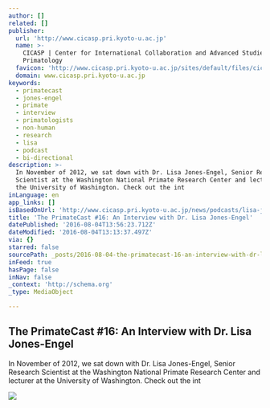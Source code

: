 ```yaml
---
author: []
related: []
publisher:
  url: 'http://www.cicasp.pri.kyoto-u.ac.jp'
  name: >-
    CICASP | Center for International Collaboration and Advanced Studies in
    Primatology
  favicon: 'http://www.cicasp.pri.kyoto-u.ac.jp/sites/default/files/cicasp_favicon.ico'
  domain: www.cicasp.pri.kyoto-u.ac.jp
keywords:
  - primatecast
  - jones-engel
  - primate
  - interview
  - primatologists
  - non-human
  - research
  - lisa
  - podcast
  - bi-directional
description: >-
  In November of 2012, we sat down with Dr. Lisa Jones-Engel, Senior Research
  Scientist at the Washington National Primate Research Center and lecturer at
  the University of Washington. Check out the int
inLanguage: en
app_links: []
isBasedOnUrl: 'http://www.cicasp.pri.kyoto-u.ac.jp/news/podcasts/lisa-jones-engel'
title: 'The PrimateCast #16: An Interview with Dr. Lisa Jones-Engel'
datePublished: '2016-08-04T13:56:23.712Z'
dateModified: '2016-08-04T13:13:37.497Z'
via: {}
starred: false
sourcePath: _posts/2016-08-04-the-primatecast-16-an-interview-with-dr-lisa-jones-engel.md
inFeed: true
hasPage: false
inNav: false
_context: 'http://schema.org'
_type: MediaObject

---
```

<article style=""><h1>The PrimateCast #16: An Interview with Dr. Lisa Jones-Engel</h1><p>In November of 2012, we sat down with Dr. Lisa Jones-Engel, Senior Research Scientist at the Washington National Primate Research Center and lecturer at the University of Washington. Check out the int</p><img src="http://www.cicasp.pri.kyoto-u.ac.jp/sites/default/files/imagecache/banner/banner/banner-applications.jpg" /></article>
